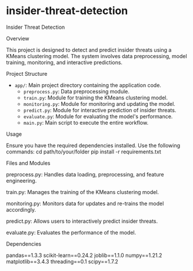 # insider-threat-detection

Insider Threat Detection

Overview

This project is designed to detect and predict insider threats using a KMeans clustering model. The system involves data preprocessing, model training, monitoring, and interactive predictions.

Project Structure

- `app/`: Main project directory containing the application code.
  - `preprocess.py`: Data preprocessing module.
  - `train.py`: Module for training the KMeans clustering model.
  - `monitoring.py`: Module for monitoring and updating the model.
  - `predict.py`: Module for interactive prediction of insider threats.
  - `evaluate.py`: Module for evaluating the model's performance.
  - `main.py`: Main script to execute the entire workflow.

Usage

Ensure you have the required dependencies installed. Use the following commands:
   cd path/to/your/folder
   pip install -r requirements.txt



Files and Modules

preprocess.py: Handles data loading, preprocessing, and feature engineering.

train.py: Manages the training of the KMeans clustering model.

monitoring.py: Monitors data for updates and re-trains the model accordingly.

predict.py: Allows users to interactively predict insider threats.

evaluate.py: Evaluates the performance of the model.

Dependencies

pandas==1.3.3
scikit-learn==0.24.2
joblib==1.1.0
numpy==1.21.2
matplotlib==3.4.3
threading==0.1
scipy==1.7.2

